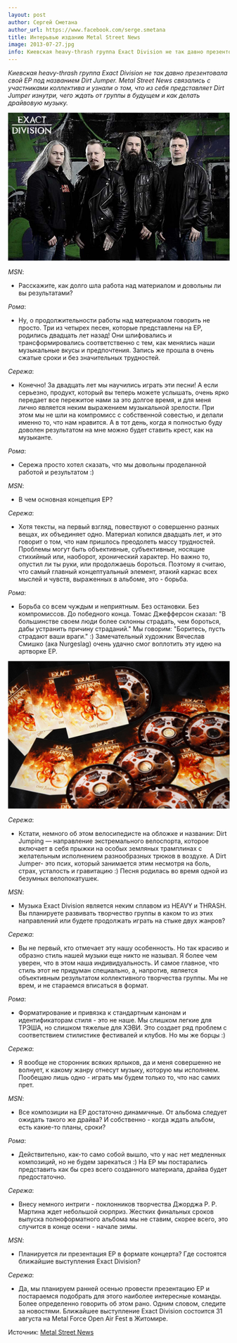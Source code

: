 ```yaml
---
layout: post
author: Сергей Сметана
author_url: https://www.facebook.com/serge.smetana
title: Интерьвью изданию Metal Street News
image: 2013-07-27.jpg
info: Киевская heavy-thrash группа Exact Division не так давно презентовала свой ЕР под названием Dirt Jumper. Metal Street News связались с участниками коллектива и узнали о том, что из себя представляет Dirt Jumper изнутри, чего ждать от группы в будущем и как делать драйвовую музыку.
---
```


_Киевская heavy-thrash группа Exact Division не так давно презентовала свой ЕР под названием Dirt Jumper. Metal Street News связались с участниками коллектива и узнали о том, что из себя представляет Dirt Jumper изнутри, чего ждать от группы в будущем и как делать драйвовую музыку._

![Exact Division](/img/ed.jpg "Exact Division")

_MSN_: 
- Расскажите, как долго шла работа над материалом и довольны ли вы результатами?

_Рома_:
- Ну, о продолжительности работы над материалом говорить не просто. Три из четырех песен,
которые представлены на EP, родились двадцать лет назад! Они шлифовались и 
трансформировались соответственно с тем, как менялись наши музыкальные вкусы и
предпочтения. Запись же прошла в очень сжатые сроки и без значительных трудностей.

_Сережа_: 
- Конечно! За двадцать лет мы научились играть эти песни! А если серьезно,
продукт, который вы теперь можете услышать, очень ярко передает все пережитое нами за это
долгое время, и для меня лично является неким выражением музыкальной зрелости. При этом мы не шли на компромисс с собственной совестью, и делали именно то, что нам нравится. А в тот день, когда я полностью буду доволен результатом на мне можно будет ставить крест, как на музыканте.

_Рома_:
 - Сережа просто хотел сказать, что мы довольны проделанной работой и результатом :)

_MSN_:
-  В чем основная концепция ЕР?

_Сережа_:
- Хотя тексты, на первый взгляд, повествуют о совершенно разных вещах, их объединяет одно.
Материал копился двадцать лет, и это говорит о том, что нам пришлось преодолеть массу
трудностей. Проблемы могут быть объективные, субъективные, носящие стихийный или,
наоборот, хронический характер. Но важно то, опустил ли ты руки, или продолжаешь бороться.
Поэтому я считаю, что самый главный концептуальный элемент, этакий каркас всех мыслей и
чувств, выраженных в альбоме, это - борьба.

_Рома_: 
- Борьба со всем чуждым и неприятным. Без остановки. Без компромиссов. До победного конца. Томас Джефферсон сказал: "В большинстве своем люди более склонны страдать, чем бороться, дабы устранить причину страданий." Мы говорим: "Боритесь, пусть страдают ваши враги." :) Замечательный художник Вячеслав Смишко (ака Nurgeslag) очень удачно смог воплотить эту идею на артворке ЕР.

![Exact Division artwork](/img/ed_disk.jpg "Exact Division artwork")

_Сережа_: 
- Кстати, немного об этом велосипедисте на обложке
и названии: Dirt Jumping — направление экстремального велоспорта, которое включает в себя
прыжки на особых земляных трамплинах с желательным исполнением разнообразных трюков в воздухе. А Dirt Jumper- это псих, который занимается этим несмотря на боль, страх,
усталость и гравитацию :) Песня родилась во время одной из безумных велопокатушек.


_MSN_: 
- Музыка Exact Division является неким сплавом из HEAVY и THRASH. Вы планируете
развивать творчество группы в каком то из этих направлений или будете продолжать играть на
стыке двух жанров?

_Сережа_:
- Вы не первый, кто отмечает эту нашу особенность. Но так красиво и образно стиль нашей
музыки еще никто не называл. Я более чем уверен, что в этом наша индивидуальность. И самое
главное, что стиль этот не придуман специально, а, напротив, является объективным
результатом коллективного творчества группы. Мы не врем, и не стараемся вписаться в
формат.

_Рома_:
- Форматирование и привязка  к стандартным канонам и идентификаторам стиля - это не наше.
Мы слишком легкие для ТРЭША, но слишком тяжелые для ХЭВИ. Это создает ряд проблем с
соответствием стилистике фестивалей и клубов. Но мы же борцы :)

_Сережа_:
 - Я вообще не сторонник всяких ярлыков, да и меня совершенно не волнует, к какому
жанру отнесут музыку, которую мы исполняем. Пообещаю лишь одно - играть мы будем только
то, что нас самих прет.

_MSN_: 
- Все композиции на ЕР достаточно динамичные. От альбома следует ожидать такого же
драйва? И собственно - когда ждать альбом, есть какие-то планы, сроки?

_Рома_:
- Действительно, как-то само собой вышло, что у нас нет медленных композиций, но не будем
зарекаться :) На ЕР мы постарались представить как бы срез всего созданного материала,
драйва будет предостаточно.

_Сережа_: 
- Внесу немного интриги - поклонников творчества Джорджа Р. Р. Мартина ждет небольшой сюрприз. Жестких финальных сроков выпуска полноформатного альбома мы не ставим, скорее всего, это случится в конце осени - начале зимы.

_MSN_: 
- Планируется ли презентация ЕР в формате концерта? Где состоятся ближайшие выступления Exact Division?

_Сережа_:
- Да, мы планируем ранней осенью провести презентацию ЕP и постараемся подобрать для этого наиболее интересные команды. Более определенно говорить об этом рано. Одним словом, следите за новостями. Ближайшее выступление Exact Division состоится 31 августа на Metal Force Open Air Fest в Житомире.

Источник: [Metal Street News](http://metalstreet-news.blogspot.com/2013/07/exact-division.html)
